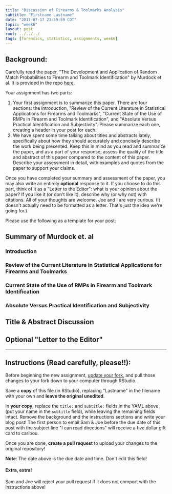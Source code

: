 ```yaml
---
title: "Discussion of Firearms & Toolmarks Analysis"
subtitle: "Firstname Lastname"
date: "2017-07-17 23:59:59 CDT"
topic: "week6"
layout: post
root: ../../../
tags: [forensics, statistics, assignments, week6]
---
```

 
## Background:

Carefully read the paper, "The Development and Application of Random Match Probabilities to Firearm and Toolmark Identification" by Murdock et al. It is provided in the repo [here](DevelopmentandApplicationofRMPsFirearmandToolmarkIdentification.pdf).

Your assignment has two parts: 

1. Your first assignment is to summarize this paper. There are four sections: the introduction, "Review of the Current Literature in Statistical Applications for Firearms and Toolmarks", "Current State of the Use of RMPs in Firearm and Toolmark Identification", and "Absolute Versus Practical Identification and Subjectivity". Please summarize each one, creating a header in your post for each.
2. We have spent some time talking about titles and abstracts lately, specifically about how they should accurately and concisely describe the work being presented. Keep this in mind as you read and summarize the paper, and as a part of your response, assess the quality of the title and abstract of this paper compared to the content of this paper. Describe your assessment in detail, with examples and quotes from the paper to support your claims. 

Once you have completed your summary and assessment of the paper, you may also write an entirely **optional** response to it. If you choose to do this part, think of it as a "Letter to the Editor": what is your opinion about the paper? If you like it (or don't like it), describe why (or why not) with citations. All of your thoughts are welcome. Joe and I are very curious. (It doesn't actually need to be formatted as a letter. That's just the idea we're going for.)

Please use the following as a template for your post: 

## Summary of Murdock et. al

### Introduction

### Review of the Current Literature in Statistical Applications for Firearms and Toolmarks

### Current State of the Use of RMPs in Firearm and Toolmark Identification

### Absolute Versus Practical Identification and Subjectivity

## Title & Abstract Discussion

## Optional "Letter to the Editor"

___
 
## Instructions (Read carefully, please!!):

Before beginning the new assignment, [update your fork](https://github.com/CSAFE-ISU/REU-blog/blob/master/update_instructions/Update_instructions.md), and pull those changes to your fork down to your computer through RStudio. 

Save a **copy** of this file (in RStudio), replacing "Lastname" in the filename with your own and **leave the original unedited**.

In **your copy**, replace the `title:` and `subtitle:` fields in the YAML above (put your name in the `subtitle` field), while leaving the remaining fields intact. Remove the background and the instructions sections and write your blog post! The first person to email Sam & Joe before the due date of this post with the subject line "I can read directions" will receive a five dollar gift card to caribou. 

Once you are done, **create a pull request** to upload your changes to the original repository!

**Note**: The date above is the due date and time. Don't edit this field! 

#### Extra, extra!  

Sam and Joe will reject your pull request if it does not comport with the instructions above! 
